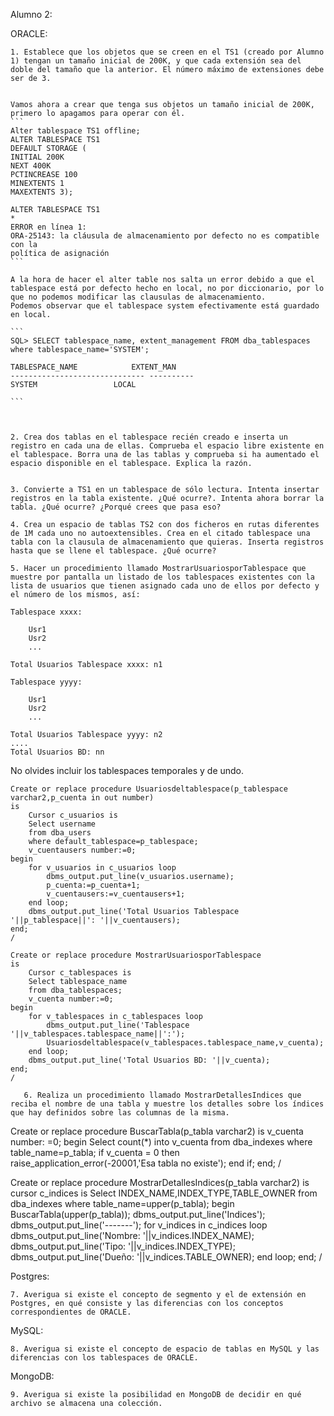 Alumno 2:

ORACLE:

    1. Establece que los objetos que se creen en el TS1 (creado por Alumno 1) tengan un tamaño inicial de 200K, y que cada extensión sea del doble del tamaño que la anterior. El número máximo de extensiones debe ser de 3.


	Vamos ahora a crear que tenga sus objetos un tamaño inicial de 200K, primero lo apagamos para operar con él.
	```
	Alter tablespace TS1 offline;
	ALTER TABLESPACE TS1
	DEFAULT STORAGE (
	INITIAL 200K
	NEXT 400K
	PCTINCREASE 100
	MINEXTENTS 1
	MAXEXTENTS 3);

	ALTER TABLESPACE TS1
	*
	ERROR en línea 1:
	ORA-25143: la cláusula de almacenamiento por defecto no es compatible con la
	política de asignación
	```

	A la hora de hacer el alter table nos salta un error debido a que el tablespace está por defecto hecho en local, no por diccionario, por lo que no podemos modificar las clausulas de almacenamiento.
	Podemos observar que el tablespace system efectivamente está guardado en local.

	```
	SQL> SELECT tablespace_name, extent_management FROM dba_tablespaces where tablespace_name='SYSTEM';

	TABLESPACE_NAME 	       EXTENT_MAN
	------------------------------ ----------
	SYSTEM			       LOCAL
	
	```

	

    2. Crea dos tablas en el tablespace recién creado e inserta un registro en cada una de ellas. Comprueba el espacio libre existente en el tablespace. Borra una de las tablas y comprueba si ha aumentado el espacio disponible en el tablespace. Explica la razón.

       
    3. Convierte a TS1 en un tablespace de sólo lectura. Intenta insertar registros en la tabla existente. ¿Qué ocurre?. Intenta ahora borrar la tabla. ¿Qué ocurre? ¿Porqué crees que pasa eso?
       
    4. Crea un espacio de tablas TS2 con dos ficheros en rutas diferentes de 1M cada uno no autoextensibles. Crea en el citado tablespace una tabla con la clausula de almacenamiento que quieras. Inserta registros hasta que se llene el tablespace. ¿Qué ocurre?

    5. Hacer un procedimiento llamado MostrarUsuariosporTablespace que muestre por pantalla un listado de los tablespaces existentes con la lista de usuarios que tienen asignado cada uno de ellos por defecto y el número de los mismos, así:
```
Tablespace xxxx:

	Usr1
	Usr2
	...

Total Usuarios Tablespace xxxx: n1

Tablespace yyyy:

	Usr1
	Usr2
	...

Total Usuarios Tablespace yyyy: n2
....
Total Usuarios BD: nn
```
No olvides incluir los tablespaces temporales y de undo.



```
Create or replace procedure Usuariosdeltablespace(p_tablespace varchar2,p_cuenta in out number)
is
	Cursor c_usuarios is
	Select username
	from dba_users
	where default_tablespace=p_tablespace;
	v_cuentausers number:=0;
begin
	for v_usuarios in c_usuarios loop
		dbms_output.put_line(v_usuarios.username);
		p_cuenta:=p_cuenta+1;
		v_cuentausers:=v_cuentausers+1;
	end loop;
	dbms_output.put_line('Total Usuarios Tablespace '||p_tablespace||': '||v_cuentausers);
end;
/
```

```
Create or replace procedure MostrarUsuariosporTablespace
is
	Cursor c_tablespaces is
	Select tablespace_name
	from dba_tablespaces;
	v_cuenta number:=0;
begin
	for v_tablespaces in c_tablespaces loop
		dbms_output.put_line('Tablespace '||v_tablespaces.tablespace_name||':');
		Usuariosdeltablespace(v_tablespaces.tablespace_name,v_cuenta);
	end loop;
	dbms_output.put_line('Total Usuarios BD: '||v_cuenta);
end;
/
```



       6. Realiza un procedimiento llamado MostrarDetallesIndices que reciba el nombre de una tabla y muestre los detalles sobre los índices que hay definidos sobre las columnas de la misma.
	
Create or replace procedure BuscarTabla(p_tabla varchar2)
is
	v_cuenta number: =0;
begin
	Select count(*) into v_cuenta
	from dba_indexes
	where table_name=p_tabla;
	if v_cuenta = 0 then
		raise_application_error(-20001,'Esa tabla no existe');
	end if;
end;
/
	
Create or replace procedure MostrarDetallesIndices(p_tabla varchar2)
is
	cursor c_indices is
	Select INDEX_NAME,INDEX_TYPE,TABLE_OWNER
	from dba_indexes
	where table_name=upper(p_tabla);
begin
	BuscarTabla(upper(p_tabla));
	dbms_output.put_line('Indices');
	dbms_output.put_line('-------');
	for v_indices in c_indices loop
		dbms_output.put_line('Nombre: '||v_indices.INDEX_NAME);
		dbms_output.put_line('Tipo: '||v_indices.INDEX_TYPE);
		dbms_output.put_line('Dueño: '||v_indices.TABLE_OWNER);
	end loop;
end;
/
       
Postgres:
       
    7. Averigua si existe el concepto de segmento y el de extensión en Postgres, en qué consiste y las diferencias con los conceptos correspondientes de ORACLE.
       
MySQL:

    8. Averigua si existe el concepto de espacio de tablas en MySQL y las diferencias con los tablespaces de ORACLE.

MongoDB:

    9. Averigua si existe la posibilidad en MongoDB de decidir en qué archivo se almacena una colección.

